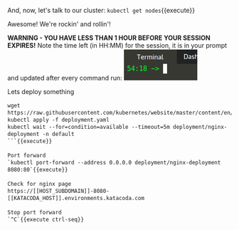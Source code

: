 
And, now, let's talk to our cluster: `kubectl get nodes`{{execute}}

Awesome! We're rockin' and rollin'!

**WARNING - YOU HAVE LESS THAN 1 HOUR BEFORE YOUR SESSION EXPIRES!**
Note the time left (in HH:MM) for the session, it is in your prompt and updated after every command run:
![Terminal Time Remaining](./assets/term-expire.png)

Lets deploy something
```
wget https://raw.githubusercontent.com/kubernetes/website/master/content/en/examples/application/deployment.yaml
kubectl apply -f deployment.yaml
kubectl wait --for=condition=available --timeout=5m deployment/nginx-deployment -n default
```{{execute}}

Port forward
`kubectl port-forward --address 0.0.0.0 deployment/nginx-deployment 8080:80`{{execute}}

Check for nginx page
https://[[HOST_SUBDOMAIN]]-8080-[[KATACODA_HOST]].environments.katacoda.com

Stop port forward
`^C`{{execute ctrl-seq}}

